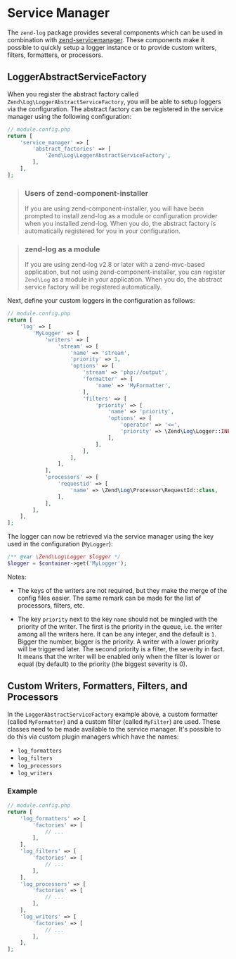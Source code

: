 # Service Manager

The `zend-log` package provides several components which can be used in 
combination with [zend-servicemanager](https://docs.zendframework.com/zend-servicemanager).
These components make it possible to quickly setup a logger instance or to
provide custom writers, filters, formatters, or processors.

## LoggerAbstractServiceFactory

When you register the abstract factory called `Zend\Log\LoggerAbstractServiceFactory`,
you will be able to setup loggers via the configuration. The abstract factory can be
registered in the service manager using the following configuration:

```php
// module.config.php
return [
    'service_manager' => [
        'abstract_factories' => [
            'Zend\Log\LoggerAbstractServiceFactory',
        ],
    ],
];
```

> ### Users of zend-component-installer
>
> If you are using zend-component-installer, you will have been prompted to
> install zend-log as a module or configuration provider when you installed
> zend-log. When you do, the abstract factory is automatically registered
> for you in your configuration.

> ### zend-log as a module
>
> If you are using zend-log v2.8 or later with a zend-mvc-based application,
> but not using zend-component-installer, you can register `Zend\Log` as a
> module in your application. When you do, the abstract service factory
> will be registered automatically.

Next, define your custom loggers in the configuration as follows:

```php
// module.config.php
return [
    'log' => [
        'MyLogger' => [
            'writers' => [
                'stream' => [
                    'name' => 'stream',
                    'priority' => 1,
                    'options' => [
                        'stream' => 'php://output',
                        'formatter' => [
                            'name' => 'MyFormatter',
                        ],
                        'filters' => [
                            'priority' => [
                                'name' => 'priority',
                                'options' => [
                                    'operator' => '<=',
                                    'priority' => \Zend\Log\Logger::INFO,
                                ],
                            ],
                        ],
                    ],
                ],
            ],
            'processors' => [
                'requestid' => [
                    'name' => \Zend\Log\Processor\RequestId::class,
                ],
            ],
        ],
    ],
];
```

The logger can now be retrieved via the service manager using the key used in
the configuration (`MyLogger`):

```php
/** @var \Zend\Log\Logger $logger */ 
$logger = $container->get('MyLogger');
```

Notes:

- The keys of the writers are not required, but they make the merge of the
config files easier. The same remark can be made for the list of processors,
filters, etc.

- The key `priority` next to the key `name` should not be mingled with the
priority of the writer. The first is the priority in the queue, i.e. the writer
among all the writers here. It can be any integer, and the default is `1`.
Bigger the number, bigger is the priority. A writer with a lower priority will
be triggered later. The second priority is a filter, the severity in fact. It
means that the writer will be enabled only when the filter is lower or equal (by
default) to the priority (the biggest severity is 0).


## Custom Writers, Formatters, Filters, and Processors

In the `LoggerAbstractServiceFactory` example above, a custom formatter (called
`MyFormatter`) and a custom filter (called `MyFilter`) are used. These classes
need to be made available to the service manager. It's possible to do this via
custom plugin managers which have the names:

- `log_formatters`
- `log_filters`
- `log_processors`
- `log_writers`

### Example

```php
// module.config.php
return [
    'log_formatters' => [
        'factories' => [
            // ...
        ],
    ],
    'log_filters' => [
        'factories' => [
            // ...
        ],
    ],
    'log_processors' => [
        'factories' => [
            // ...
        ],
    ],
    'log_writers' => [
        'factories' => [
            // ...
        ],
    ],
];
```

